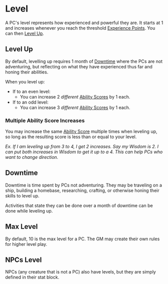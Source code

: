 # Level

A PC's level represents how experienced and powerful they are. It starts at 1 and increases whenever you reach the threshold [Experience Points](Experience%20Points.md). You can then [Level Up](Level.md#Level%20Up).

## Level Up

By default, levelling up requires 1 month of [Downtime](Level.md#Downtime) where the PCs are not adventuring, but reflecting on what they have experienced thus far and honing their abilities.

When you level up:

- If to an even level:
	- You can increase 2 *different* [Ability Scores](../Abilities/Ability%20Scores.md) by 1 each.
- If to an odd level:
	- You can increase 3 *different* [Ability Scores](../Abilities/Ability%20Scores.md) by 1 each.

### Multiple Ability Score Increases

You may increase the same [Ability Score](../Abilities/Ability%20Scores.md) multiple times when leveling up, so long as the resulting score is less than or equal to your level.

*Ex. If I am leveling up from 3 to 4, I get 2 increases. Say my Wisdom is 2. I can put both increases in Wisdom to get it up to a 4. This can help PCs who want to change direction.*

## Downtime

Downtime is time spent by PCs not adventuring. They may be traveling on a ship, building a homebase, researching, crafting, or otherwise honing their skills to level up.

Activities that state they can be done over a month of downtime can be done while leveling up.

## Max Level

By default, 10 is the max level for a PC. The GM may create their own rules for higher level play.

## NPCs Level

NPCs (any creature that is not a PC) also have levels, but they are simply defined in their stat block.
